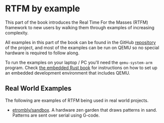 # RTFM by example

This part of the book introduces the Real Time For the Masses (RTFM) framework
to new users by walking them through examples of increasing complexity.

All examples in this part of the book can be found in the GitHub [repository] of
the project, and most of the examples can be run on QEMU so no special hardware
is required to follow along.

[repository]: https://github.com/japaric/cortex-m-rtfm

To run the examples on your laptop / PC you'll need the `qemu-system-arm`
program. Check [the embedded Rust book] for instructions on how to set up an
embedded development environment that includes QEMU.

[the embedded Rust book]: https://rust-embedded.github.io/book/intro/install.html

## Real World Examples

The following are examples of RTFM being used in real world projects.

- [etrombly/sandbox](https://github.com/etrombly/sandbox/tree/4f5a230920ad815c0cfbc0e0ae5e39718d3f58fa). A hardware zen garden that draws patterns in sand. Patterns are sent over serial using G-code.
